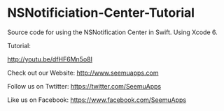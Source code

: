 NSNotificiation-Center-Tutorial
===============================

Source code for using the NSNotification Center in Swift. Using Xcode 6.

Tutorial:

http://youtu.be/dfHF6Mn5o8I

Check out our Website: http://www.seemuapps.com

Follow us on Twtitter: https://twitter.com/SeemuApps

Like us on Facebook: https://www.facebook.com/SeemuApps
